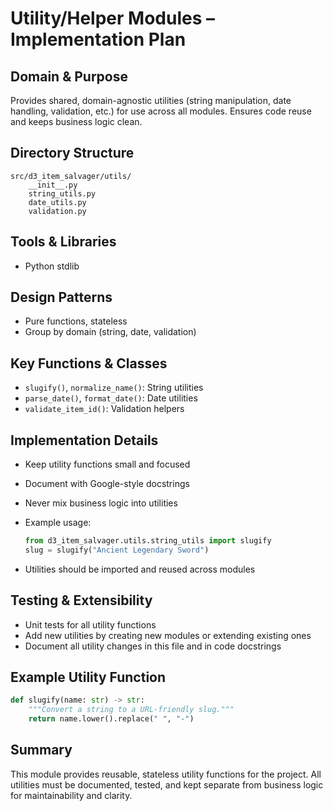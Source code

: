 # Utility/Helper Modules – Implementation Plan

## Domain & Purpose

Provides shared, domain-agnostic utilities (string manipulation, date handling, validation, etc.) for use across all modules. Ensures code reuse and keeps business logic clean.

## Directory Structure

```directory
src/d3_item_salvager/utils/
    __init__.py
    string_utils.py
    date_utils.py
    validation.py
```

## Tools & Libraries

- Python stdlib

## Design Patterns

- Pure functions, stateless
- Group by domain (string, date, validation)

## Key Functions & Classes

- `slugify()`, `normalize_name()`: String utilities
- `parse_date()`, `format_date()`: Date utilities
- `validate_item_id()`: Validation helpers

## Implementation Details

- Keep utility functions small and focused
- Document with Google-style docstrings
- Never mix business logic into utilities
- Example usage:

  ```python
  from d3_item_salvager.utils.string_utils import slugify
  slug = slugify("Ancient Legendary Sword")
  ```

- Utilities should be imported and reused across modules

## Testing & Extensibility

- Unit tests for all utility functions
- Add new utilities by creating new modules or extending existing ones
- Document all utility changes in this file and in code docstrings

## Example Utility Function

```python
def slugify(name: str) -> str:
    """Convert a string to a URL-friendly slug."""
    return name.lower().replace(" ", "-")
```

## Summary

This module provides reusable, stateless utility functions for the project. All utilities must be documented, tested, and kept separate from business logic for maintainability and clarity.
